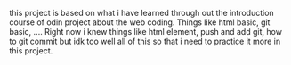 this project is based on what i have learned through out the introduction course of odin project about the web coding.
Things like html basic, git basic, ....
Right now i knew things like html element, push and add git, how to git commit but idk too well all of this so that i need to practice it more in this project.
